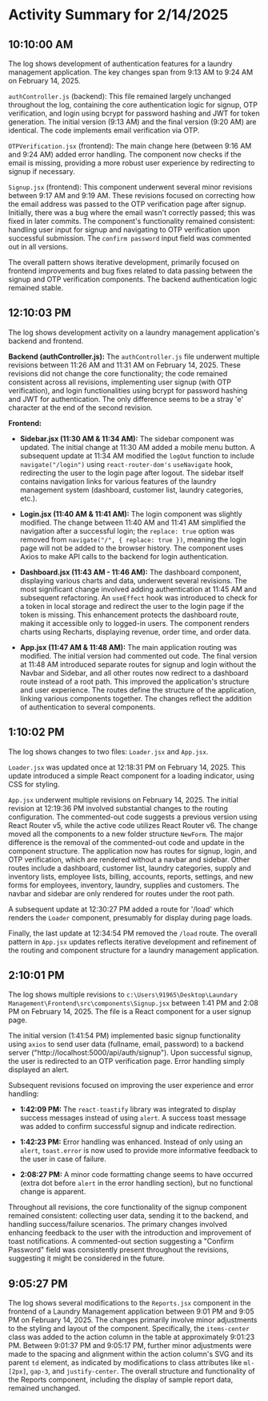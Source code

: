 # Activity Summary for 2/14/2025

## 10:10:00 AM
The log shows development of authentication features for a laundry management application.  The key changes span from 9:13 AM to 9:24 AM on February 14, 2025.

`authController.js` (backend): This file remained largely unchanged throughout the log, containing the core authentication logic for signup, OTP verification, and login using bcrypt for password hashing and JWT for token generation.  The initial version (9:13 AM) and the final version (9:20 AM) are identical. The code implements email verification via OTP.

`OTPVerification.jsx` (frontend):  The main change here (between 9:16 AM and 9:24 AM)  added error handling. The component now checks if the email is missing, providing a more robust user experience by redirecting to signup if necessary.


`Signup.jsx` (frontend): This component underwent several minor revisions between 9:17 AM and 9:19 AM.  These revisions focused on correcting how the email address was passed to the OTP verification page after signup.  Initially, there was a bug where the email wasn't correctly passed; this was fixed in later commits. The component's functionality remained consistent:  handling user input for signup and navigating to OTP verification upon successful submission.  The `confirm password` input field was commented out in all versions.


The overall pattern shows iterative development, primarily focused on frontend improvements and bug fixes related to data passing between the signup and OTP verification components.  The backend authentication logic remained stable.


## 12:10:03 PM
The log shows development activity on a laundry management application's backend and frontend.

**Backend (authController.js):**  The `authController.js` file underwent multiple revisions between 11:26 AM and 11:31 AM on February 14, 2025.  These revisions did not change the core functionality; the code remained consistent across all revisions, implementing user signup (with OTP verification), and login functionalities using bcrypt for password hashing and JWT for authentication.  The only difference seems to be a stray 'e' character at the end of the second revision.

**Frontend:**

* **Sidebar.jsx (11:30 AM & 11:34 AM):** The sidebar component was updated. The initial change at 11:30 AM added a mobile menu button. A subsequent update at 11:34 AM  modified the `logOut` function to include `navigate("/login")` using `react-router-dom's` `useNavigate` hook, redirecting the user to the login page after logout.  The sidebar itself contains navigation links for various features of the laundry management system (dashboard, customer list, laundry categories, etc.).

* **Login.jsx (11:40 AM & 11:41 AM):**  The login component was slightly modified. The change between 11:40 AM and 11:41 AM simplified the navigation after a successful login; the `replace: true` option was removed from  `navigate("/", { replace: true })`,  meaning the login page will not be added to the browser history. The component uses Axios to make API calls to the backend for login authentication.

* **Dashboard.jsx (11:43 AM - 11:46 AM):** The dashboard component, displaying various charts and data, underwent several revisions.  The most significant change involved adding authentication at 11:45 AM and subsequent refactoring.  An `useEffect` hook was introduced to check for a token in local storage and redirect the user to the login page if the token is missing.  This enhancement protects the dashboard route, making it accessible only to logged-in users. The component renders charts using Recharts, displaying revenue, order time, and order data.


* **App.jsx (11:47 AM & 11:48 AM):** The main application routing was modified. The initial version had commented out code. The final version at 11:48 AM introduced separate routes for signup and login without the Navbar and Sidebar, and all other routes now redirect to a dashboard route instead of a root path. This improved the application's structure and user experience.  The routes define the structure of the application, linking various components together.  The changes reflect the addition of authentication to several components.


## 1:10:02 PM
The log shows changes to two files: `Loader.jsx` and `App.jsx`.

`Loader.jsx` was updated once at 12:18:31 PM on February 14, 2025.  This update introduced a simple React component for a loading indicator, using CSS for styling.

`App.jsx` underwent multiple revisions on February 14, 2025.  The initial revision at 12:19:36 PM involved substantial changes to the routing configuration.  The commented-out code suggests a previous version using React Router v5, while the active code utilizes React Router v6. The change moved all the components to a new folder structure `NewForm`. The major difference is the removal of the commented-out code and update in the component structure.  The application now has routes for signup, login, and OTP verification, which are rendered without a navbar and sidebar. Other routes include a dashboard, customer list, laundry categories, supply and inventory lists, employee lists, billing, accounts, reports, settings, and new forms for employees, inventory, laundry, supplies and customers.  The navbar and sidebar are only rendered for routes under the root path.


A subsequent update at 12:30:27 PM added a route for '/load' which renders the `Loader` component, presumably for display during page loads.

Finally, the last update at 12:34:54 PM removed the `/load` route.  The overall pattern in `App.jsx` updates reflects iterative development and refinement of the routing and component structure for a laundry management application.


## 2:10:01 PM
The log shows multiple revisions to `c:\Users\91965\Desktop\Laundary Management\Frontend\src\components\Signup.jsx` between 1:41 PM and 2:08 PM on February 14, 2025.  The file is a React component for a user signup page.

The initial version (1:41:54 PM) implemented basic signup functionality using `axios` to send user data (fullname, email, password) to a backend server ("http://localhost:5000/api/auth/signup").  Upon successful signup, the user is redirected to an OTP verification page.  Error handling simply displayed an alert.

Subsequent revisions focused on improving the user experience and error handling:

* **1:42:09 PM:**  The `react-toastify` library was integrated to display success messages instead of using `alert`. A success toast message was added to confirm successful signup and indicate redirection.

* **1:42:23 PM:** Error handling was enhanced. Instead of only using an `alert`,  `toast.error` is now used to provide more informative feedback to the user in case of failure.

* **2:08:27 PM:** A minor code formatting change seems to have occurred (extra dot before `alert` in the error handling section),  but no functional change is apparent.


Throughout all revisions, the core functionality of the signup component remained consistent: collecting user data, sending it to the backend, and handling success/failure scenarios. The primary changes involved enhancing feedback to the user with the introduction and improvement of toast notifications.  A commented-out section suggesting a "Confirm Password" field was consistently present throughout the revisions, suggesting it might be considered in the future.


## 9:05:27 PM
The log shows several modifications to the `Reports.jsx` component in the frontend of a Laundry Management application between 9:01 PM and 9:05 PM on February 14, 2025.  The changes primarily involve minor adjustments to the styling and layout of the component.  Specifically, the `items-center` class was added to the action column in the table at approximately 9:01:23 PM.  Between 9:01:37 PM and 9:05:17 PM, further minor adjustments were made to the spacing and alignment within the action column's SVG and its parent `td` element, as indicated by modifications to class attributes like `ml-[2px]`, `gap-3`, and `justify-center`. The overall structure and functionality of the Reports component, including the display of sample report data, remained unchanged.
